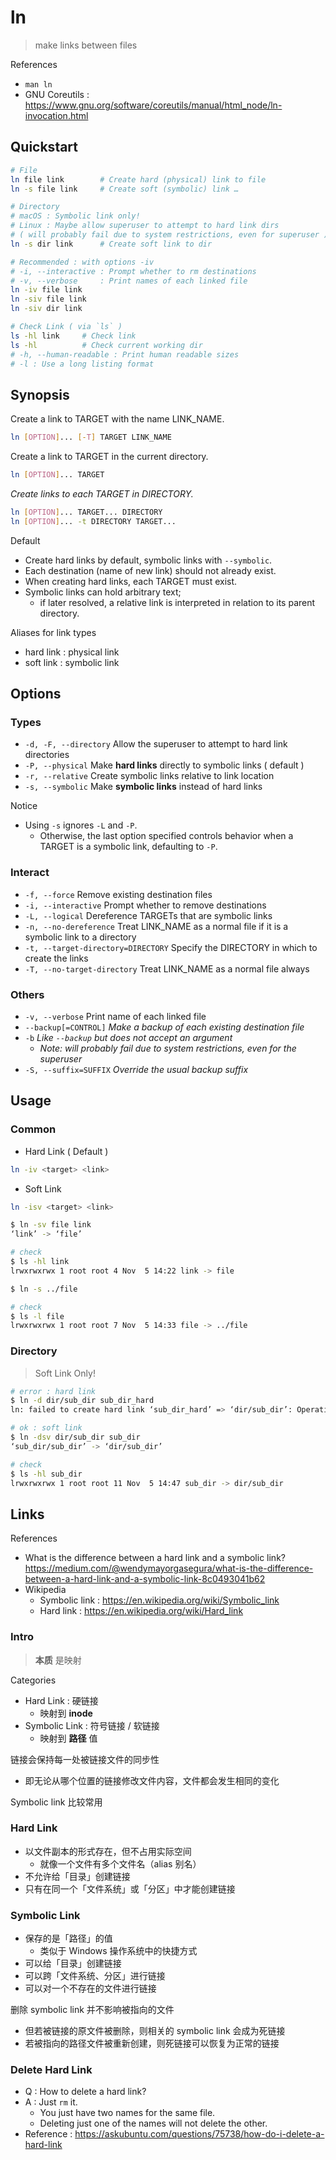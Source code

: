 # ln

> make links between files

References

- `man ln`
- GNU Coreutils : https://www.gnu.org/software/coreutils/manual/html_node/ln-invocation.html

## Quickstart

```bash
# File
ln file link        # Create hard (physical) link to file
ln -s file link     # Create soft (symbolic) link …

# Directory
# macOS : Symbolic link only!
# Linux : Maybe allow superuser to attempt to hard link dirs
# ( will probably fail due to system restrictions, even for superuser )
ln -s dir link      # Create soft link to dir

# Recommended : with options -iv
# -i, --interactive : Prompt whether to rm destinations
# -v, --verbose     : Print names of each linked file
ln -iv file link
ln -siv file link
ln -siv dir link

# Check Link ( via `ls` )
ls -hl link     # Check link
ls -hl          # Check current working dir
# -h, --human-readable : Print human readable sizes
# -l : Use a long listing format
```

## Synopsis

Create a link to TARGET with the name LINK_NAME.

```bash
ln [OPTION]... [-T] TARGET LINK_NAME
```

Create a link to TARGET in the current directory.

```bash
ln [OPTION]... TARGET
```

_Create links to each TARGET in DIRECTORY._

```bash
ln [OPTION]... TARGET... DIRECTORY
ln [OPTION]... -t DIRECTORY TARGET...
```

Default

- Create hard links by default, symbolic links with `--symbolic`.
- Each destination (name of new link) should not already exist.
- When creating hard links, each TARGET must exist.
- Symbolic links can hold arbitrary text;
    - if later resolved, a relative link is interpreted in relation to its parent directory.

Aliases for link types

- hard link : physical link
- soft link : symbolic link

## Options

### Types

- `-d, -F, --directory` Allow the superuser to attempt to hard link directories
- `-P, --physical` Make **hard links** directly to symbolic links ( default )
- `-r, --relative` Create symbolic links relative to link location
- `-s, --symbolic` Make **symbolic links** instead of hard links

Notice

- Using `-s` ignores `-L` and `-P`.
    - Otherwise, the last option specified controls behavior when a TARGET is a symbolic link, defaulting to `-P`.

### Interact

- `-f, --force` Remove existing destination files
- `-i, --interactive` Prompt whether to remove destinations
- `-L, --logical` Dereference TARGETs that are symbolic links
- `-n, --no-dereference` Treat LINK_NAME as a normal file if it is a symbolic link to a directory
- `-t, --target-directory=DIRECTORY` Specify the DIRECTORY in which to create the links
- `-T, --no-target-directory` Treat LINK_NAME as a normal file always

### Others

- `-v, --verbose` Print name of each linked file
- `--backup[=CONTROL]` _Make a backup of each existing destination file_
- `-b` _Like `--backup` but does not accept an argument_
    - _Note: will probably fail due to system restrictions, even for the superuser_
- `-S, --suffix=SUFFIX` _Override the usual backup suffix_

## Usage

### Common

- Hard Link ( Default )

```bash
ln -iv <target> <link>
```

- Soft Link

```bash
ln -isv <target> <link>
```

```bash
$ ln -sv file link
‘link’ -> ‘file’

# check
$ ls -hl link
lrwxrwxrwx 1 root root 4 Nov  5 14:22 link -> file
```

```bash
$ ln -s ../file

# check
$ ls -l file
lrwxrwxrwx 1 root root 7 Nov  5 14:33 file -> ../file
```

### Directory

> Soft Link Only!

```bash
# error : hard link
$ ln -d dir/sub_dir sub_dir_hard
ln: failed to create hard link ‘sub_dir_hard’ => ‘dir/sub_dir’: Operation not permitted

# ok : soft link
$ ln -dsv dir/sub_dir sub_dir
‘sub_dir/sub_dir’ -> ‘dir/sub_dir’

# check
$ ls -hl sub_dir
lrwxrwxrwx 1 root root 11 Nov  5 14:47 sub_dir -> dir/sub_dir
```

## Links

References

- What is the difference between a hard link and a symbolic link? https://medium.com/@wendymayorgasegura/what-is-the-difference-between-a-hard-link-and-a-symbolic-link-8c0493041b62
- Wikipedia
    - Symbolic link : https://en.wikipedia.org/wiki/Symbolic_link
    - Hard link : https://en.wikipedia.org/wiki/Hard_link

### Intro

> **本质** 是映射

Categories

- Hard Link : 硬链接
    - 映射到 **inode**
- Symbolic Link : 符号链接 / 软链接
    - 映射到 **路径** 值

链接会保持每一处被链接文件的同步性

- 即无论从哪个位置的链接修改文件内容，文件都会发生相同的变化

Symbolic link 比较常用

### Hard Link

- 以文件副本的形式存在，但不占用实际空间
    - 就像一个文件有多个文件名（alias 别名）
- 不允许给「目录」创建链接
- 只有在同一个「文件系统」或「分区」中才能创建链接

### Symbolic Link

- 保存的是「路径」的值
    - 类似于 Windows 操作系统中的快捷方式
- 可以给「目录」创建链接
- 可以跨「文件系统、分区」进行链接
- 可以对一个不存在的文件进行链接

删除 symbolic link 并不影响被指向的文件

- 但若被链接的原文件被删除，则相关的 symbolic link 会成为死链接
- 若被指向的路径文件被重新创建，则死链接可以恢复为正常的链接

### Delete Hard Link

- Q : How to delete a hard link?
- A : Just `rm` it.
    - You just have two names for the same file.
    - Deleting just one of the names will not delete the other.
- Reference : https://askubuntu.com/questions/75738/how-do-i-delete-a-hard-link
